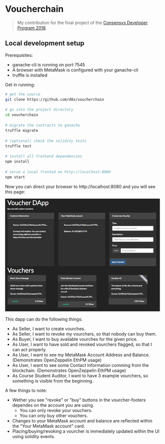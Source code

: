 # Voucherchain

> My contribution for the final project of the [Consensys Developer Program 2018](https://consensys.net/academy/2018developer/).

## Local development setup

Prerequisites:
* ganache-cli is running on port 7545
* A browser with MetaMask is configured with your ganache-cli
* truffle is installed

Get in running:

``` bash
# get the source
git clone https://github.com/d0x/voucherchain

# go into the project directory
cd voucherchain

# migrate the contracts to ganache
truffle migrate

# (optional) check the solidity tests
truffle test

# install all frontend dependencies
npm install

# serve a local fronted on http://localhost:8080
npm start
```

Now you can direct your browser to http://localhost:8080 and you will see this page:

![Screenshot](docs/screenshot.png)

This dapp can do the following things:
* As Seller, I want to create vourches.
* As Seller, I want to revoke my vourchers, so that nobody can buy them.
* As Buyer, I want to buy available vourches for the given price.
* As User, I want to have sold and revoked vourchers flagged, so that I can act properly.  
* As User, I want to see my MetaMask Account Address and Balance. (Demonstrates OpenZeppelin EthPM usage)
* As User, I want to see some Contact Information comming from the blockchain. (Demonstrates OpenZeppelin EthPM usage)
* As Course Student Auditor, I want to have 3 example vourchers, so something is visible from the beginning.

A few things to note:
* Wether you see "revoke" or "buy" buttons in the vourcher-footers dependes on the account you are using.
  * You can only revoke your vouchers.
  * You can only buy other vouchers.
* Changes to your MetaMask account and balance are reflected within the "Your MetaMask account" card.
* Placing/buying/revoking a vourcher is immediately updated within the UI using solidity events. 
